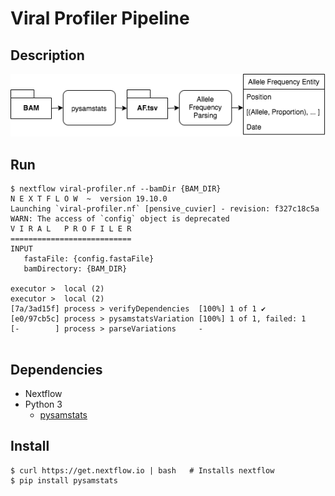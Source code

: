 # Viral Profiler Pipeline

## Description
![Pipeline](./resources/img/af_pipeline.png)

## Run
```
$ nextflow viral-profiler.nf --bamDir {BAM_DIR}
N E X T F L O W  ~  version 19.10.0
Launching `viral-profiler.nf` [pensive_cuvier] - revision: f327c18c5a
WARN: The access of `config` object is deprecated
V I R A L   P R O F I L E R
===========================
INPUT
   fastaFile: {config.fastaFile}
   bamDirectory: {BAM_DIR}

executor >  local (2)
executor >  local (2)
[7a/3ad15f] process > verifyDependencies  [100%] 1 of 1 ✔
[e0/97cb5c] process > pysamstatsVariation [100%] 1 of 1, failed: 1
[-        ] process > parseVariations     -


```

## Dependencies
* Nextflow
* Python 3
    * [pysamstats](https://www.google.com/search?q=pip+instll+pysamstats&oq=pip+instll+pysamstats&aqs=chrome..69i57j69i59j69i60l2j69i65j69i60l3.2666j0j1&sourceid=chrome&ie=UTF-8)

## Install
```
$ curl https://get.nextflow.io | bash   # Installs nextflow
$ pip install pysamstats
```

